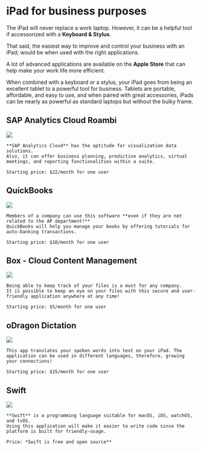 
# iPad for business purposes

The iPad will never replace a work laptop. However, it can be a helpful tool if accessorized with a **Keyboard & Stylus**.

That said, the easiest way to improve and control your business with an iPad; would be when used with the right applications. 

A lot of advanced applications are available on the **Apple Store** that can help make your work life more efficient. 

When combined with a keyboard or a stylus, your iPad goes from being an excellent tablet to a powerful tool for business. Tablets are portable, affordable, and easy to use, and when paired with great accessories, iPads can be nearly as powerful as standard laptops but without the bulky frame.


## SAP Analytics Cloud Roambi

![](https://is1-ssl.mzstatic.com/image/thumb/Purple114/v4/21/a8/07/21a80718-5f70-56dd-f863-4311b80aa976/AppIcon-0-1x_U007emarketing-0-0-GLES2_U002c0-512MB-sRGB-0-0-0-85-220-0-0-0-7.png/246x0w.png)

```
**SAP Analytics Cloud** has the aptitude for visualization data solutions.
Also, it can offer business planning, predictive analytics, virtual meetings, and reporting functionalities within a suite.

Starting price: $22/month for one user

```

## QuickBooks

![](https://upload.wikimedia.org/wikipedia/commons/thumb/c/ce/Intuit_QuickBooks_logo.png/440px-Intuit_QuickBooks_logo.png)

```
Members of a company can use this software **even if they are not related to the AP department!**
QuickBooks will help you manage your books by offering tutorials for auto-banking transactions.

Starting price: $10/month for one user

```

## Box - Cloud Content Management

![](https://upload.wikimedia.org/wikipedia/commons/thumb/5/57/Box%2C_Inc._logo.svg/langfr-560px-Box%2C_Inc._logo.svg.png)
```
Being able to keep track of your files is a must for any company. 
It is possible to keep an eye on your files with this secure and user-friendly application anywhere at any time! 

Starting price: $5/month for one user

```

## oDragon Dictation

![](https://upload.wikimedia.org/wikipedia/commons/c/c6/Dragon_Naturally_Speaking_Logo.png)


```Whether it's for communicating with overseas customers or * to write down* your ideas, **oDragon Dictation** is a life and time saver. 
This app translates your spoken words into text on your iPad. The application can be used in different languages, therefore, growing your connections! 

Starting price: $15/month for one user
```

## Swift

![](https://upload.wikimedia.org/wikipedia/commons/thumb/2/20/Swift_logo_with_text.svg/262px-Swift_logo_with_text.svg.png)

```
**Swift** is a programming language suitable for macOS, iOS, watchOS, and tvOS.
Using this application will make it easier to write code since the platform is built for friendly-usage.   

Price: *Swift is free and open source**
```

